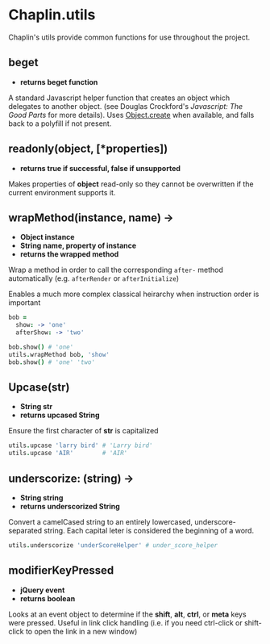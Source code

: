 # Chaplin.utils

Chaplin's utils provide common functions for use throughout the project.


## beget
* **returns beget function**

A standard Javascript helper function that creates an object which
delegates to another object. (see Douglas Crockford's *Javascript:
The Good Parts* for more details). Uses [Object.create](https://developer.mozilla.org/en-US/docs/JavaScript/Reference/Global_Objects/Object/create)
when available, and falls back to a polyfill if not present.

## readonly(object, [*properties])
* **returns true if successful, false if unsupported**

Makes properties of **object** read-only so they cannot be overwritten
if the current environment supports it.

## wrapMethod(instance, name) ->
* **Object instance**
* **String name, property of instance**
* **returns the wrapped method**

Wrap a method in order to call the corresponding
`after-` method automatically (e.g. `afterRender` or
`afterInitialize`)

Enables a much more complex classical heirarchy when instruction
order is important

```coffeescript
bob =
  show: -> 'one'
  afterShow: -> 'two'

bob.show() # 'one'
utils.wrapMethod bob, 'show'
bob.show() # 'one' 'two'
```

## Upcase(str)
* **String str**
* **returns upcased String**

Ensure the first character of **str** is capitalized

```coffeescript
utils.upcase 'larry bird' # 'Larry bird'
utils.upcase 'AIR'        # 'AIR'
```

## underscorize: (string) ->
* **String string**
* **returns underscorized String**

Convert a camelCased string to an entirely lowercased, underscore-
separated string. Each capital leter is considered the beginning
of a word.

```coffeescript
utils.underscorize 'underScoreHelper' # under_score_helper
```

## modifierKeyPressed
* **jQuery event**
* **returns boolean**

Looks at an event object to determine if the **shift**, **alt**,
**ctrl**, or **meta** keys were pressed. Useful in link click
handling (i.e. if you need ctrl-click or shift-click to open the
link in a new window)